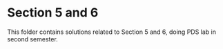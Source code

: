 # Section 5 and 6

This folder contains solutions related to Section 5 and 6, doing PDS lab in second semester.
